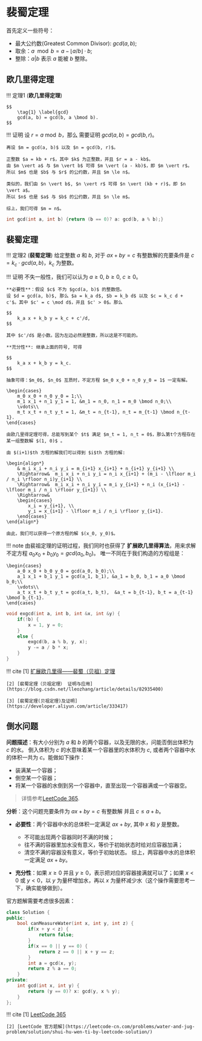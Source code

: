 # 裴蜀定理

首先定义一些符号：

- 最大公约数(Greatest Common Divisor): $gcd(a, b)$;
- 取余：$a \mod b = a - \left\lfloor a/b \right\rfloor \cdot b$;
- 整除：$a \vert b$ 表示 $a$ 能被 $b$ 整除。

## 欧几里得定理

!!! 定理1
    (**欧几里得定理**)
    
    $$
        \tag{1} \label{gcd}
        gcd(a, b) = gcd(b, a \bmod b).
    $$

!!! 证明
    设 $r = a \bmod b$，那么 需要证明 $gcd(a, b) = gcd(b, r)$。

    再设 $m = gcd(a, b)$ 以及 $n = gcd(b, r)$。
    
    正整数 $a = kb + r$，其中 $k$ 为正整数，并且 $r = a - kb$。
    由 $m \vert a$ 与 $m \vert b$ 可得 $m \vert (a - kb)$，即 $m \vert r$。
    所以 $m$ 也是 $b$ 与 $r$ 的公约数，并且 $m \le n$。

    类似的，我们由 $n \vert b$, $n \vert r$ 可得 $n \vert (kb + r)$，即 $n \vert a$。
    所以 $n$ 也是 $a$ 与 $b$ 的公约数，并且 $n \le m$。

    综上，我们可得 $m = n$。

```cpp
int gcd(int a, int b) {return (b == 0)? a: gcd(b, a % b);}
```

## 裴蜀定理

!!! 定理2
    (**裴蜀定理**)
    给定整数 $a$ 和 $b$, 对于 $ax + by = c$ 有整数解的充要条件是 $c = k_c \cdot gcd(a, b)$，$k_c$ 为整数。

!!! 证明
    不失一般性，我们可以认为 $a \ge 0$, $b \ge 0$, $c \ge 0$。

    **必要性**：假设 $c$ 不为 $gcd(a, b)$ 的整数倍。
    设 $d = gcd(a, b)$, 那么 $a = k_a d$, $b = k_b d$ 以及 $c = k_c d + c'$。其中 $c' = c \mod d$，并且 $c' > 0$。那么
    
    $$
        k_a x + k_b y = k_c + c'/d,
    $$
    
    其中 $c'/d$ 是小数。因为左边必然是整数，所以这是不可能的。

    **充分性**: 继承上面的符号, 可得
 
    $$
        k_a x + k_b y = k_c.
    $$
    
    抽象可得：$m_0$, $n_0$ 互质时，不定方程 $m_0 x_0 + n_0 y_0 = 1$ 一定有解。
    
    \begin{cases}
        m_0 x_0 + n_0 y_0 = 1;\\
        m_1 x_1 + n_1 y_1 = 1, &m_1 = n_0, n_1 = m_0 \bmod n_0;\\
        \vdots\\
        m_t x_t + n_t y_t = 1, &m_t = n_{t-1}, n_t = m_{t-1} \bmod n_{t-1}.
    \end{cases}
    
    由欧几里得定理可得，总能写到某个 $t$ 满足 $m_t = 1, n_t = 0$，那么第t个方程存在某一组整数解 $(1, 0)$ 。

    由 $(i+1)$th 方程的解我们可以得到 $i$th 方程的解:
    
    \begin{align*}
        & m_i x_i + n_i y_i = m_{i+1} x_{i+1} + n_{i+1} y_{i+1} \\
        \Rightarrow&  m_i x_i + n_i y_i = n_i x_{i+1} + (m_i - \lfloor m_i / n_i \rfloor n_i)y_{i+1} \\
        \Rightarrow&  m_i x_i + n_i y_i = m_i y_{i+1} + n_i (x_{i+1} - \lfloor m_i / n_i \rfloor y_{i+1}) \\
        \Rightarrow& 
        \begin{cases}
            x_i = y_{i+1}, \\
            y_i = x_{i+1} - \lfloor m_i / n_i \rfloor y_{i+1}.
        \end{cases}
    \end{align*}
    
    由此，我们可以获得一个原方程的解 $(x_0, y_0)$。

!!! note
    由裴祖定理的证明过程，我们同时也获得了 **扩展欧几里得算法**，用来求解不定方程 $a_0 x_0 + b_0 y_0 = gcd(a_0, b_0)$。
    唯一不同在于我们构造的方程组是：

    \begin{cases}
        a_0 x_0 + b_0 y_0 = gcd(a_0, b_0);\\
        a_1 x_1 + b_1 y_1 = gcd(a_1, b_1), &a_1 = b_0, b_1 = a_0 \bmod b_0;\\
        \vdots\\
        a_t x_t + b_t y_t = gcd(a_t, b_t),  &a_t = b_{t-1}, b_t = a_{t-1} \bmod b_{t-1}.
    \end{cases}

```cpp
void exgcd(int a, int b, int &x, int &y) {
    if(!b) {
        x = 1, y = 0;
    }
    else {
        exgcd(b, a % b, y, x);
        y -= a / b * x;
    }
}
```

!!! cite 
    [1] [扩展欧几里得——裴蜀（贝祖）定理](https://zhuanlan.zhihu.com/p/114568325)

    [2] [裴蜀定理（贝祖定理） 证明与应用](https://blog.csdn.net/lleozhang/article/details/82935400)

    [3] [裴蜀定理(贝祖定理)及证明](https://developer.aliyun.com/article/333417)

## 倒水问题

**问题描述**：有大小分别为 $a$ 和 $b$ 的两个容器，以及无限的水，问能否倒出体积为 $c$ 的水。
倒入体积为 $c$ 的水意味着某一个容器里的水体积为 $c$, 或者两个容器中水的体积一共为 $c$。能做如下操作：

- 装满某一个容器；
- 倒空某一个容器；
- 将某一个容器的水倒到另一个容器中，直至出现一个容器满或一个容器空。

> 详情参考[LeetCode 365]().

**分析**：这个问题充要条件为 $ax + by = c$ 有整数解 并且 $c \le a + b$。

- **必要性**：两个容器中水的总体积一定满足 $ax + by$, 其中 $x$ 和 $y$ 是整数。
    - 不可能出现两个容器同时不满的时候；
    - 往不满的容器里加水没有意义，等价于初始状态时给对应容器加满；
    - 清空不满的容器没有意义，等价于初始状态。
    综上，两容器中水的总体积一定满足 $ax + by$。

- **充分性**：如果 $x \ge 0$ 并且 $y \ge 0$，表示把对应的容器接满就可以了；如果 $x < 0$ 或 $y < 0$，以 $y$ 为量杯增加水，再以 $x$ 为量杯减少水（这个操作需要思考一下，确实能够做到）。

官方题解需要考虑很多因素：

```cpp
class Solution {
public:
    bool canMeasureWater(int x, int y, int z) {
        if(x + y < z) {
            return false;
        }
        if(x == 0 || y == 0) {
            return z == 0 || x + y == z;
        }
        int a = gcd(x, y);
        return z % a == 0;
    }
private:
    int gcd(int x, int y) {
        return (y == 0)? x: gcd(y, x % y);
    }
};
```

!!! cite
    [1] [LeetCode 365](https://leetcode-cn.com/problems/water-and-jug-problem/)

    [2] [LeetCode 官方题解](https://leetcode-cn.com/problems/water-and-jug-problem/solution/shui-hu-wen-ti-by-leetcode-solution/)


    

